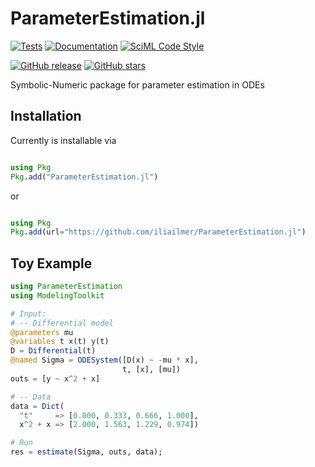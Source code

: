 # ParameterEstimation.jl


[![Tests](https://github.com/iliailmer/ParameterEstimation.jl/actions/workflows/tests.yml/badge.svg)](https://github.com/iliailmer/ParameterEstimation.jl/actions/workflows/tests.yml) [![Documentation](https://github.com/iliailmer/ParameterEstimation.jl/actions/workflows/Documentation.yml/badge.svg)](https://github.com/iliailmer/ParameterEstimation.jl/actions/workflows/Documentation.yml) [![SciML Code Style](https://img.shields.io/static/v1?label=code%20style&message=SciML&color=9558b2&labelColor=389826)](https://github.com/SciML/SciMLStyle)

<p><a href="https://GitHub.com/iliailmer/ParameterEstimation.jl/releases/"><img alt="GitHub release" src="https://img.shields.io/github/release/iliailmer/ParameterEstimation.jl.svg"></a> <a href="https://GitHub.com/iliailmer/ParameterEstimation.jl/stargazers/"> <img alt="GitHub stars" src="https://img.shields.io/github/stars/iliailmer/ParameterEstimation.jl.svg?style=social&amp;label=Star&amp;maxAge=2592000"></a> </p>


Symbolic-Numeric package for parameter estimation in ODEs

## Installation

Currently is installable via


```julia

using Pkg
Pkg.add("ParameterEstimation.jl")
```

or

```julia

using Pkg
Pkg.add(url="https://github.com/iliailmer/ParameterEstimation.jl")
```

## Toy Example

```julia
using ParameterEstimation
using ModelingToolkit

# Input:
# -- Differential model
@parameters mu
@variables t x(t) y(t)
D = Differential(t)
@named Sigma = ODESystem([D(x) ~ -mu * x],
                         t, [x], [mu])
outs = [y ~ x^2 + x]

# -- Data
data = Dict(
  "t"     => [0.000, 0.333, 0.666, 1.000],
  x^2 + x => [2.000, 1.563, 1.229, 0.974])

# Run
res = estimate(Sigma, outs, data);
```
